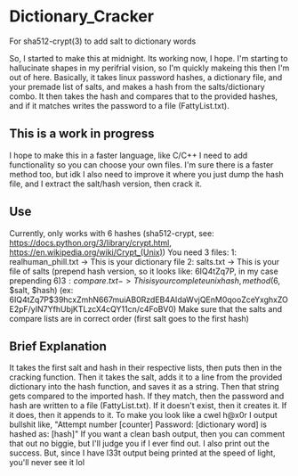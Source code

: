 # Dictionary_Cracker
For sha512-crypt(3) to add salt to dictionary words

So, I started to make this at midnight. Its working now, I hope. I'm starting to hallucinate shapes in my perifrial vision, so I'm quickly makeing this then I'm out of here.
Basically, it takes linux password hashes, a dictionary file, and your premade list of salts, and makes a hash from the salts/dictionary combo. It then takes the hash and compares that to the provided hashes, and if it matches writes the password to a file (FattyList.txt).

## This is a work in progress
I hope to make this in a faster language, like C/C++
I need to add functionality so you can choose your own files.
I'm sure there is a faster method too, but idk
I also need to improve it where you just dump the hash file, and I extract the salt/hash version, then crack it.

## Use
Currently, only works with $6$ hashes (sha512-crypt, see: https://docs.python.org/3/library/crypt.html, https://en.wikipedia.org/wiki/Crypt_(Unix))
You need 3 files:
1: realhuman_phill.txt  -> This is your dictionary file
2: salts.txt            -> This is your file of salts (prepend hash version, so it looks like: $6$IQ4tZq7P, in my case prepending $6)
3: compare.txt          -> This is your complete unix hash, method ($6, $salt, $hash) (ex: $6$IQ4tZq7P$39hcxZmhN667muiAB0RzdEB4AIdaWvjQEnM0qooZceYxghxZOE2pF/yIN7YfhUbjKTLzcX4cQY11cn/c4FoBV0)
Make sure that the salts and compare lists are in correct order (first salt goes to the first hash)

## Brief Explanation
It takes the first salt and hash in their respective lists, then puts then in the cracking function. 
Then it takes the salt, adds it to a line from the provided dictionary into the hash function, and saves it as a string.
Then that string gets compared to the imported hash.
If they match, then the password and hash are written to a file (FattyList.txt). If it doesn't exist, then it creates it. If it does, then it appends to it.
To make you look like a cwel h@x0r I output bullshit like, "Attempt number [counter] Password: [dictionary word] is hashed as: [hash]"
If you want a clean bash output, then you can comment that out no biggie, but I'll judge you if I ever find out. 
I also print out the success. But, since I have l33t output being printed at the speed of light, you'll never see it lol
